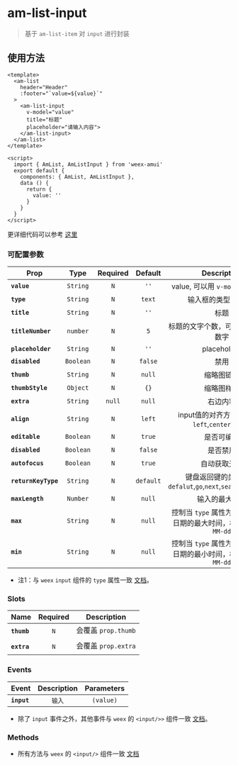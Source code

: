# am-list-input

> 基于 `am-list-item` 对 `input` 进行封装


## 使用方法 

```vue
<template>
  <am-list
    header="Header"
    :footer="`value=${value}`"
  >
    <am-list-input 
      v-model="value"
      title="标题"
      placeholder="请输入内容">
    </am-list-input>
  </am-list>
</template>

<script>
  import { AmList, AmListInput } from 'weex-amui'
  export default {
    components: { AmList, AmListInput },
    data () {
      return {
        value: ''
      }
    }
  }
</script>

```
更详细代码可以参考 [这里](https://github.com/HMingHe/weex-amui/blob/master/example/list-input/index.vue)

### 可配置参数
| Prop	 | Type | Required | Default | Description |
| ---- |:----:|:---:|:-------:|:----------:|
| **`value`** | `String` | `N` | `''` | value, 可以用 `v-model` 双向绑定 |
| **`type`** | `String` | `N` | `text`  | 输入框的类型（注1） |
| **`title`** | `String` | `N` | `''` | 标题 |
| **`titleNumber`** | `number` | `N` | `5`  | 标题的文字个数，可用 `2-7` 之间的数字	 |
| **`placeholder`** | `String` | `N` | `''` | placeholder |
| **`disabled`** | `Boolean` | `N` | `false` | 禁用 |
| **`thumb`** | `String` | `N` | `null` | 缩略图链接 |
| **`thumbStyle`** | `Object` | `N` | `{}` | 缩略图样式 |
| **`extra`** | `String` | `null` | `null` | 右边内容 |
| **`align`** | `String` | `N` | `left` | input值的对齐方式，可选：`left`,`center`,`right` |
| **`editable`** | `Boolean` | `N` | `true` | 是否可编辑 |
| **`disabled`** | `Boolean` | `N` | `false` | 是否禁用 |
| **`autofocus`** | `Boolean` | `N` | `true` | 自动获取光标 |
| **`returnKeyType`** | `String` | `N` | `default` | 键盘返回键的类型,支持 `defalut`,`go`,`next`,`search`,`send`,`done` |
| **`maxLength`** | `Number` | `N` | `null` | 输入的最大长度 |
| **`max`** | `String` | `N` | `null` | 控制当 `type` 属性为 `date` 时选择日期的最大时间，格式为 `yyyy-MM-dd` |
| **`min`** | `String` | `N` | `null` | 控制当 `type` 属性为 `date` 时选择日期的最小时间，格式为 `yyyy-MM-dd` |


- 注1：与 `weex` `input` 组件的 `type` 属性一致 [文档](http://weex.apache.org/cn/references/components/input.html#te-xing)。



### Slots
| Name | Required | Description |
| ---- |:---:|:----------:|
| **`thumb`** | `N` | 会覆盖 `prop.thumb` |
| **`extra`** | `N` | 会覆盖 `prop.extra` |

### Events
| Event	 | Description | Parameters |
| ---- |:----------:|:----:|
| **`input`** | `输入` | `(value)` |

- 除了 `input` 事件之外，其他事件与 `weex` 的 `<input/>>` 组件一致 [文档](http://weex.apache.org/cn/references/components/input.html#shi-jian)。

### Methods
- 所有方法与 `weex` 的 `<input/>` 组件一致 [文档](http://weex.apache.org/cn/references/components/input.html#methods)